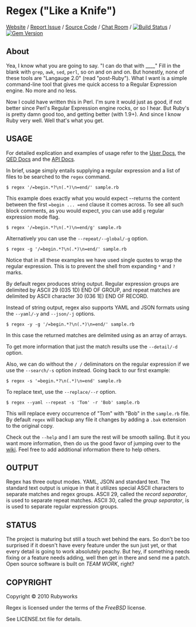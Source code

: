 # Regex ("Like a Knife")

[Website](http://rubyworks.github.com/regex) /
[Report Issue](http://github.com/rubyworks/regex/issues) /
[Source Code](http://github.com/rubyworks/regex) /
[Chat Room](irc://irc.freenode.net/rubyworks) /
[![Build Status](https://secure.travis-ci.org/rubyworks/regex.png)](http://travis-ci.org/rubyworks/regex) /
[![Gem Version](https://badge.fury.io/rb/regex.png)](http://badge.fury.io/rb/regex)


## About

Yea, I know what you are going to say. "I can do that with ____" Fill in the blank
with `grep`, `awk`, `sed`, `perl`, so on and on and on. But honestly, none of these tools are
"Langauge 2.0" (read "post-Ruby"). What I want is a simple command-line tool that
gives me quick access to a Regular Expression engine. No more and no less.

Now I could have written this in Perl. I'm sure it would just as good, if not
better since Perl's Regular Expression engine rocks, or so I hear. But Ruby's is
pretty damn good too, and getting better (with 1.9+). And since I know Ruby very
well. Well that's what you get.


## USAGE

For detailed explication and examples of usage refer to the
[User Docs](http://wiki.github.com/rubyworks/regex), the
[QED Docs](http://github.com/rubyworks/regex/docs/qed) and the
[API Docs](http://github.com/rubyworks/regex/docs/api).

In brief, usage simply entails supplying a regular expression and a list of files
to be searched to the `regex` command.

    $ regex '/=begin.*?\n(.*)\n=end/' sample.rb

This example does exactly what you would expect --returns the content between
the first `=begin ... =end` clause it comes across. To see all such
block comments, as you would expect, you can use add `g` regular
expression mode flag.

    $ regex '/=begin.*?\n(.*)\n=end/g' sample.rb

Alternatively you can use the `--repeat/--global/-g` option.

    $ regex -g '/=begin.*?\n(.*)\n=end/' sample.rb

Notice that in all these examples we have used single quotes to wrap the
regular expression. This is to prevent the shell from expanding `*`
and `?` marks.

By default regex produces string output. Regular expression groups are delimited
by ASCII 29 (035 1D) END OF GROUP, and repeat matches are delimited by
ASCII character 30 (036 1E) END OF RECORD.

Instead of string output, regex also supports YAML and JSON formats using the
`--yaml/-y` and `--json/-j` options.

    $ regex -y -g '/=begin.*?\n(.*)\n=end/' sample.rb

In this case the returned matches are delimited using as an array of arrays.

To get more information that just the match results use the `--detail/-d`
option.

Also, we can do without the `/ /` deliminators on the regular
expression if we use the `--search/-s` option instead. Going back to
our first example:

    $ regex -s '=begin.*?\n(.*)\n=end' sample.rb

To replace text, use the `--replace/--r` option.

    $ regex --yaml --repeat -s 'Tom' -r 'Bob' sample.rb

This will replace every occurrence of "Tom" with "Bob" in the `sample.rb`
file. By default `regex` will backup any file it changes by adding a
`.bak` extension to the original copy.

Check out the `--help` and I am sure the rest will be smooth sailing.
But it you want more information, then do us the good favor of jumping over
to the [wiki](http://wiki.github.com/rubyworks/regex). Feel free to add
additional information there to help others.


## OUTPUT

Regex has three output modes. YAML, JSON and standard text. The standard
text output is unique in that it utilizes special ASCII characters
to separate matches and regex groups. ASCII 29, called the *record separator*,
is used to separate repeat matches. ASCII 30, called the *group separator*, is
is used to separate regular expression groups.


## STATUS

The project is maturing but still a touch wet behind the ears. So don't be too
surprised if it doesn't have every feature under the sun just yet, or that every
detail is going to work absolutely peachy. But hey, if something needs fixing or
a feature needs adding, well then get in there and send me a patch. Open source
software is built on *TEAM WORK*, right?


## COPYRIGHT

Copyright &copy; 2010 Rubyworks

Regex is licensed under the terms of the *FreeBSD* license.

See LICENSE.txt file for details.

